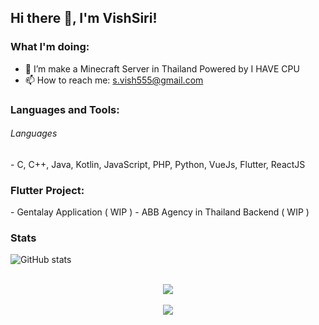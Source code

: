 ## Hi there 👋, I'm VishSiri!
#### 

 ### What I'm doing: 
 
- 👯 I’m make a Minecraft Server in Thailand Powered by I HAVE CPU 
- 📫 How to reach me: s.vish555@gmail.com


<h3 align="left">Languages and Tools:</h3>
<h6> Languages </h6>
 - C, C++, Java, Kotlin, JavaScript, PHP, Python, VueJs, Flutter, ReactJS

<h3 align="left">Flutter Project:</h3>
 - Gentalay Application ( WIP )
 - ABB Agency in Thailand Backend ( WIP )

### Stats

![GitHub stats](https://github-readme-stats.vercel.app/api?username=vishsiri&count_private=true)  
 
 
<br/>  

<div align="center"><img src="https://rishavanand.github.io/static/images/spotify-readme-example.svg" /></div>  

<br/>  

<div align="center">
<img src="https://komarev.com/ghpvc/?username=rishavanand&&style=flat-square" align="center" />
</div>  
  

<br/>  
